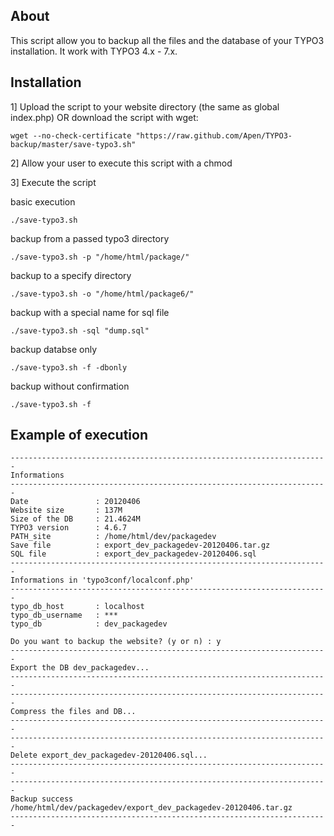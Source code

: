 About
-----

This script allow you to backup all the files and the database of your TYPO3 installation.
It work with TYPO3 4.x - 7.x.

Installation
------------

1] Upload the script to your website directory (the same as global index.php) OR download the script with wget:
```
wget --no-check-certificate "https://raw.github.com/Apen/TYPO3-backup/master/save-typo3.sh"
```

2] Allow your user to execute this script with a chmod

3] Execute the script

basic execution
```
./save-typo3.sh
```

backup from a passed typo3 directory
```
./save-typo3.sh -p "/home/html/package/"
```

backup to a specify directory
```
./save-typo3.sh -o "/home/html/package6/"
```

backup with a special name for sql file
```
./save-typo3.sh -sql "dump.sql"
```

backup databse only
```
./save-typo3.sh -f -dbonly
```

backup without confirmation
```
./save-typo3.sh -f
```

Example of execution
------------

	-----------------------------------------------------------------------
	Informations
	-----------------------------------------------------------------------
	Date               : 20120406
	Website size       : 137M
	Size of the DB     : 21.4624M
	TYPO3 version      : 4.6.7
	PATH_site          : /home/html/dev/packagedev
	Save file          : export_dev_packagedev-20120406.tar.gz
	SQL file           : export_dev_packagedev-20120406.sql
	-----------------------------------------------------------------------
	Informations in 'typo3conf/localconf.php'
	-----------------------------------------------------------------------
	typo_db_host       : localhost
	typo_db_username   : ***
	typo_db            : dev_packagedev

	Do you want to backup the website? (y or n) : y
	-----------------------------------------------------------------------
	Export the DB dev_packagedev...
	-----------------------------------------------------------------------
	-----------------------------------------------------------------------
	Compress the files and DB...
	-----------------------------------------------------------------------
	-----------------------------------------------------------------------
	Delete export_dev_packagedev-20120406.sql...
	-----------------------------------------------------------------------
	-----------------------------------------------------------------------
	Backup success
	/home/html/dev/packagedev/export_dev_packagedev-20120406.tar.gz
	-----------------------------------------------------------------------
